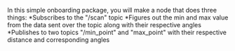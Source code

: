 In this simple onboarding package, you will make a node that does three things:
*Subscribes to the "/scan" topic
*Figures out the min and max value from the data sent over the topic along with their respective angles
*Publishes to two topics "/min_point" and "max_point" with their respective distance and corresponding angles

